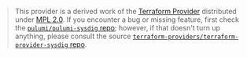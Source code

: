 > This provider is a derived work of the [Terraform Provider](https://github.com/terraform-providers/terraform-provider-sysdig)
> distributed under [MPL 2.0](https://www.mozilla.org/en-US/MPL/2.0/). If you encounter a bug or missing feature,
> first check the [`pulumi/pulumi-sysdig` repo](https://github.com/pulumi/pulumi-sysdig/issues); however, if that doesn't turn up anything,
> please consult the source [`terraform-providers/terraform-provider-sysdig` repo](https://github.com/terraform-providers/terraform-provider-sysdig/issues).